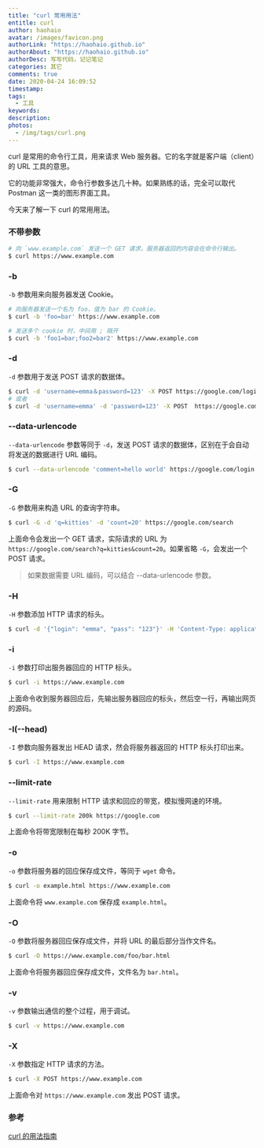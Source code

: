 ```yaml
---
title: "curl 常用用法"
entitle: curl
author: haohaio
avatar: /images/favicon.png
authorLink: "https://haohaio.github.io"
authorAbout: "https://haohaio.github.io"
authorDesc: 写写代码，记记笔记
categories: 其它
comments: true
date: 2020-04-24 16:09:52
timestamp:
tags:
  - 工具
keywords:
description:
photos:
  - /img/tags/curl.png
---
```


curl 是常用的命令行工具，用来请求 Web 服务器。它的名字就是客户端（client）的 URL 工具的意思。

它的功能非常强大，命令行参数多达几十种。如果熟练的话，完全可以取代 Postman 这一类的图形界面工具。

今天来了解一下 curl 的常用用法。

### 不带参数

```bash
# 向 `www.example.com` 发送一个 GET 请求，服务器返回的内容会在命令行输出。
$ curl https://www.example.com
```

### -b

`-b` 参数用来向服务器发送 Cookie。

```bash
# 向服务器发送一个名为 foo，值为 bar 的 Cookie。
$ curl -b 'foo=bar' https://www.example.com

# 发送多个 cookie 时，中间用 ; 隔开
$ curl -b 'foo1=bar;foo2=bar2' https://www.example.com
```

### -d

`-d` 参数用于发送 POST 请求的数据体。

```bash
$ curl -d 'username=emma＆password=123' -X POST https://google.com/login
# 或者
$ curl -d 'username=emma' -d 'password=123' -X POST  https://google.com/login
```

### \-\-data-urlencode

`--data-urlencode` 参数等同于 `-d`，发送 POST 请求的数据体，区别在于会自动将发送的数据进行 URL 编码。

```bash
$ curl --data-urlencode 'comment=hello world' https://google.com/login
```

### -G

`-G` 参数用来构造 URL 的查询字符串。

```bash
$ curl -G -d 'q=kitties' -d 'count=20' https://google.com/search
```

上面命令会发出一个 GET 请求，实际请求的 URL 为 `https://google.com/search?q=kitties&count=20`。如果省略 `-G`，会发出一个 POST 请求。

> 如果数据需要 URL 编码，可以结合 \-\-data-urlencode 参数。

### -H

`-H` 参数添加 HTTP 请求的标头。

```bash
$ curl -d '{"login": "emma", "pass": "123"}' -H 'Content-Type: application/json' https://google.com/login
```

### -i

`-i` 参数打印出服务器回应的 HTTP 标头。

```bash
$ curl -i https://www.example.com
```

上面命令收到服务器回应后，先输出服务器回应的标头，然后空一行，再输出网页的源码。

### -I(\-\-head)

`-I` 参数向服务器发出 HEAD 请求，然会将服务器返回的 HTTP 标头打印出来。

```bash
$ curl -I https://www.example.com
```

### \-\-limit-rate

`--limit-rate` 用来限制 HTTP 请求和回应的带宽，模拟慢网速的环境。

```bash
$ curl --limit-rate 200k https://google.com
```

上面命令将带宽限制在每秒 200K 字节。

### -o

`-o` 参数将服务器的回应保存成文件，等同于 `wget` 命令。

```bash
$ curl -o example.html https://www.example.com
```

上面命令将 `www.example.com` 保存成 `example.html`。

### -O

`-O` 参数将服务器回应保存成文件，并将 URL 的最后部分当作文件名。

```bash
$ curl -O https://www.example.com/foo/bar.html
```

上面命令将服务器回应保存成文件，文件名为 `bar.html`。

### -v

`-v` 参数输出通信的整个过程，用于调试。

```bash
$ curl -v https://www.example.com
```

### -X

`-X` 参数指定 HTTP 请求的方法。

```bash
$ curl -X POST https://www.example.com
```

上面命令对 `https://www.example.com` 发出 POST 请求。

### 参考

[curl 的用法指南](http://www.ruanyifeng.com/blog/2019/09/curl-reference.html)
